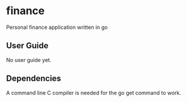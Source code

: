 finance
=====

Personal finance application written in go

## User Guide

No user guide yet.

## Dependencies

A command line C compiler is needed for the go get command to work.

